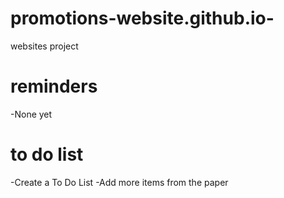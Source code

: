 # promotions-website.github.io-
websites project

# reminders
-None yet
# to do list
-Create a To Do List
-Add more items from the paper




